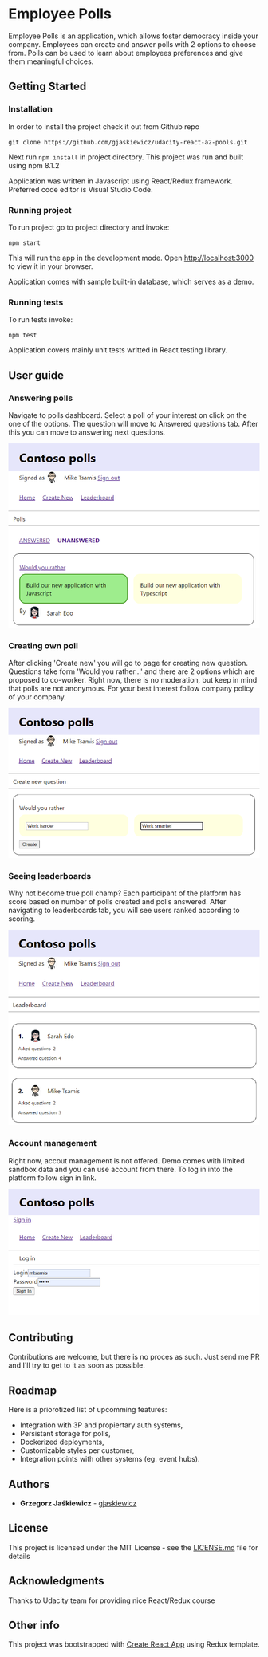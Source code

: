 # Employee Polls

Employee Polls is an application, which allows foster democracy inside your company. Employees can create and answer polls with 2 options to choose from. Polls can be used to learn about employees preferences and give them meaningful choices.

## Getting Started

### Installation

In order to install the project check it out from Github repo
```
git clone https://github.com/gjaskiewicz/udacity-react-a2-pools.git
```

Next run ```npm install``` in project directory. This project was run and built using npm 8.1.2

Application was written in Javascript using React/Redux framework. Preferred code editor is Visual Studio Code.

### Running project

To run project go to project directory and invoke:

```
npm start
```

This will run the app in the development mode.
Open [http://localhost:3000](http://localhost:3000) to view it in your browser.

Application comes with sample built-in database, which serves as a demo.

### Running tests

To run tests invoke:

```
npm test
```

Application covers mainly unit tests writted in React testing library.

## User guide

### Answering polls

Navigate to polls dashboard. Select a poll of your interest on click on the one of the options. The question will move to Answered questions tab. After this you can move to answering next questions.

![Answering poll](https://raw.githubusercontent.com/gjaskiewicz/udacity-react-a2-pools/main/docs/dashboard-vote-screen.png "Select option in poll in dashboard view")

### Creating own poll

After clicking 'Create new' you will go to page for creating new question. Questions take form 'Would you rather...' and there are 2 options which are proposed to co-worker. Right now, there is no moderation, but keep in mind that polls are not anonymous. For your best interest follow company policy of your company.

![Creating new poll](https://raw.githubusercontent.com/gjaskiewicz/udacity-react-a2-pools/main/docs/new-poll-screen.png "Type new options when creating new poll")

### Seeing leaderboards

Why not become true poll champ? Each participant of the platform has score based on number of polls created and polls answered. After navigating to leaderboards tab, you will see users ranked according to scoring.

![Leaderboards](https://raw.githubusercontent.com/gjaskiewicz/udacity-react-a2-pools/main/docs/leaderboard-screen.png "See leaderboards to learn who is the best")

### Account management

Right now, accout management is not offered. Demo comes with limited sandbox data and you can use account from there. To log in into the platform follow sign in link.

![Sign in](https://raw.githubusercontent.com/gjaskiewicz/udacity-react-a2-pools/main/docs/logon-screen.png "Sign in to access the app")

## Contributing

Contributions are welcome, but there is no proces as such. Just send me PR and I'll try to get to it as soon as possible.

## Roadmap

Here is a priorotized list of upcomming features:

- Integration with 3P and propiertary auth systems,
- Persistant storage for polls,
- Dockerized deployments,
- Customizable styles per customer,
- Integration points with other systems (eg. event hubs).

## Authors
* **Grzegorz Jaśkiewicz** -  [gjaskiewicz](https://github.com/gjaskiewicz)

## License

This project is licensed under the MIT License - see the [LICENSE.md](LICENSE.md) file for details

## Acknowledgments
Thanks to Udacity team for providing nice React/Redux course

## Other info

This project was bootstrapped with [Create React App](https://github.com/facebook/create-react-app) using Redux template.
